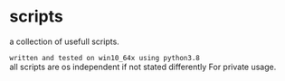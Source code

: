 # scripts
a collection of usefull scripts.


`written and tested on win10_64x using python3.8`<br>
all scripts are os independent if not stated differently
For private usage.
